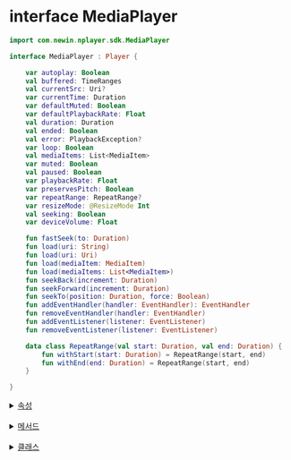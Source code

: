 # interface MediaPlayer

```kotlin
import com.newin.nplayer.sdk.MediaPlayer
```

```kotlin
interface MediaPlayer : Player {

    var autoplay: Boolean
    val buffered: TimeRanges
    val currentSrc: Uri?
    var currentTime: Duration
    var defaultMuted: Boolean
    var defaultPlaybackRate: Float
    val duration: Duration
    val ended: Boolean
    val error: PlaybackException?
    var loop: Boolean
    val mediaItems: List<MediaItem>
    var muted: Boolean
    val paused: Boolean
    var playbackRate: Float
    var preservesPitch: Boolean
    var repeatRange: RepeatRange?
    var resizeMode: @ResizeMode Int
    val seeking: Boolean
    var deviceVolume: Float

    fun fastSeek(to: Duration)
    fun load(uri: String) 
    fun load(uri: Uri)
    fun load(mediaItem: MediaItem)
    fun load(mediaItems: List<MediaItem>)
    fun seekBack(increment: Duration)
    fun seekForward(increment: Duration)
    fun seekTo(position: Duration, force: Boolean)
    fun addEventHandler(handler: EventHandler): EventHandler
    fun removeEventHandler(handler: EventHandler)
    fun addEventListener(listener: EventListener)
    fun removeEventListener(listener: EventListener)

    data class RepeatRange(val start: Duration, val end: Duration) {
        fun withStart(start: Duration) = RepeatRange(start, end)
        fun withEnd(end: Duration) = RepeatRange(start, end)
    }

}
```
<details>
<summary>
    <a href="./details.md#속성">속성</a>
</summary>

- [var autoplay: Boolean](./details.md#autoplay)

- [val buffered: TimeRanges](./details.md#buffered)

- [val currentMediaItem: MediaItem](./details.md#currentmediaitem)

- [val currentMediaItemIndex: Int](./details.md#currentmediaitemindex)

- [val currentSrc: Uri?](./details.md#currentsrc)

- [var currentTime: Duration](./details.md#currenttime)

- [var defaultMuted: Boolean](./details.md#defaultmuted)

- [var defaultPlaybackRate: Float](./details.md#defaultplaybackrate)

- [var deviceVolume: Float](./details.md#devicevolume)

- [val duration: Duration](./details.md#duration)

- [val ended: Boolean](./details.md#ended)

- [val error: PlaybackException?](./details.md#error)

- [var loop: Boolean](./details.md#loop)

- [val mediaItems: List<MediaItem>](./details.md#mediaitems)

- [var muted: Boolean](./details.md#muted)

- [val paused: Boolean](./details.md#paused)

- [var playbackRate: Float](./details.md#playbackrate)

- [var preservesPitch: Boolean](./details.md#preservespitch)

- [var repeatRange: RepeatRange?](./details.md#repeatrange)

- [var resizeMode: @ResizeMode Int](./details.md#resizemode)

- [val seeking: Boolean](./details.md#seeking)

</details>
<br>

<details>
<summary>
    <a href="./details.md#메서드">메서드</a>
</summary>

- [fun fastSeek(to: Duration)](./details.md#fastseek)

- [fun load(uri: String)](./details.md#load)

- [fun load(uri: Uri)](./details.md#load-1)

- [fun load(mediaItem: MediaItem)](./details.md#load-2)

- [fun load(mediaItems: List<MediaItem>)](./details.md#load-3)

- [fun pause()](./details.md#pause)

- [fun play()](./details.md#play)

- [fun prepare()](./details.md#prepare)

- [fun release()](./details.md#release)

- [fun seekBack(increment: Duration)](./details.md#seekback)

- [fun seekForward(increment: Duration)](./details.md#seekforward)

- [fun seekTo(position: Duration, force: Boolean)](./details.md#seekto)

- [fun addEventHandler(handler: EventHandler): EventHandler](./details.md#addeventhandler)

- [fun removeEventHandler(handler: EventHandler)](./details.md#removeeventhandler)

- [fun addEventListener(listener: EventListener)](./details.md#addeventlistener)

- [fun removeEventListener(listener: EventListener)](./details.md#removeeventlistener)

</details>
<br>

<details>
<summary>
    <a href="./details.md#클래스">클래스</a>
</summary>

- [data class RepeatRange(val start: Duration, val end: Duration)](./details.md#repeatrange-1)

</details>
<br>
